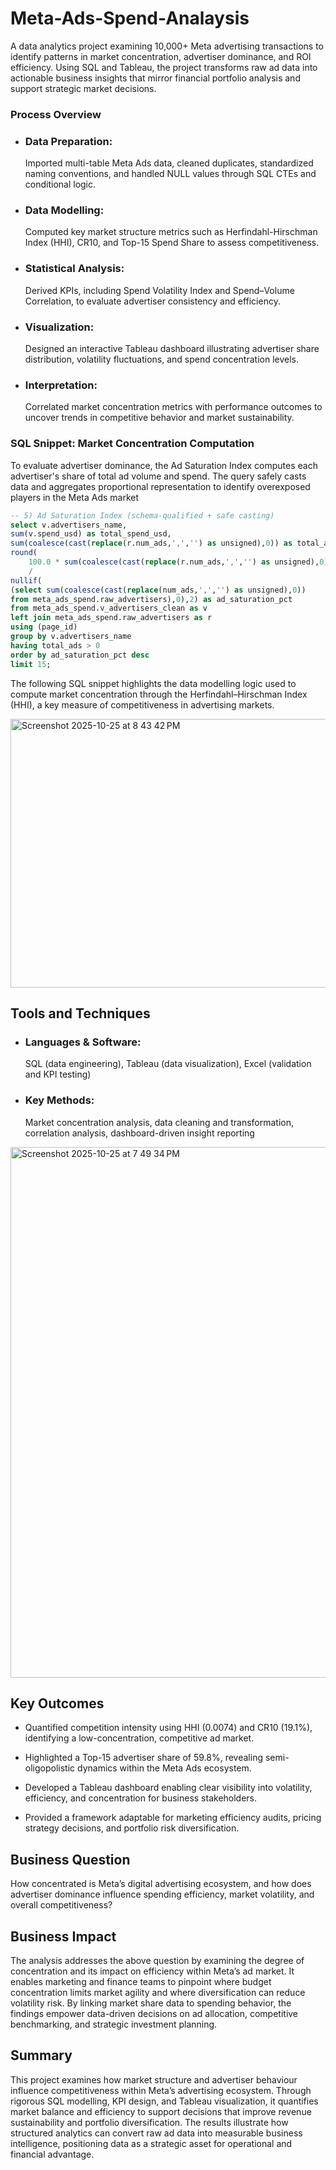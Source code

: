 # Meta-Ads-Spend-Analaysis
A data analytics project examining 10,000+ Meta advertising transactions to identify patterns in market concentration, advertiser dominance, and ROI efficiency. Using SQL and Tableau, the project transforms raw ad data into actionable business insights that mirror financial portfolio analysis and support strategic market decisions.

### Process Overview

- ### Data Preparation:
  Imported multi-table Meta Ads data, cleaned duplicates, standardized naming conventions, and handled NULL values through SQL CTEs and conditional logic.

- ### Data Modelling:
  Computed key market structure metrics such as Herfindahl-Hirschman Index (HHI), CR10, and Top-15 Spend Share to assess competitiveness.

- ### Statistical Analysis:
  Derived KPIs, including Spend Volatility Index and Spend–Volume Correlation, to evaluate advertiser consistency and efficiency.

- ### Visualization:
  Designed an interactive Tableau dashboard illustrating advertiser share distribution, volatility fluctuations, and spend concentration levels.

- ### Interpretation:
  Correlated market concentration metrics with performance outcomes to uncover trends in competitive behavior and market sustainability.

### SQL Snippet: Market Concentration Computation
To evaluate advertiser dominance, the Ad Saturation Index computes each advertiser's share of total ad volume and spend. The query safely casts data and aggregates proportional representation to identify overexposed players in the Meta Ads market

```sql
-- 5) Ad Saturation Index (schema-qualified + safe casting)
select v.advertisers_name,
sum(v.spend_usd) as total_spend_usd, 
sum(coalesce(cast(replace(r.num_ads,',','') as unsigned),0)) as total_ads,
round(
	100.0 * sum(coalesce(cast(replace(r.num_ads,',','') as unsigned),0))
    /
nullif(
(select sum(coalesce(cast(replace(num_ads,',','') as unsigned),0)) 
from meta_ads_spend.raw_advertisers),0),2) as ad_saturation_pct
from meta_ads_spend.v_advertisers_clean as v
left join meta_ads_spend.raw_advertisers as r 
using (page_id)
group by v.advertisers_name
having total_ads > 0
order by ad_saturation_pct desc
limit 15;
```

The following SQL snippet highlights the data modelling logic used to compute market concentration through the Herfindahl–Hirschman Index (HHI), a key measure of competitiveness in advertising markets.

<img width="854" height="430" alt="Screenshot 2025-10-25 at 8 43 42 PM" src="https://github.com/user-attachments/assets/3f5bd393-100c-4f9f-b341-08d4ddc7e138" />

## Tools and Techniques

- ### Languages & Software:
  SQL (data engineering), Tableau (data visualization), Excel (validation and KPI testing)
- ### Key Methods:
  Market concentration analysis, data cleaning and transformation, correlation analysis, dashboard-driven insight reporting

<img width="1466" height="849" alt="Screenshot 2025-10-25 at 7 49 34 PM" src="https://github.com/user-attachments/assets/a4562851-372d-449e-89de-3ccacf029098" />

## Key Outcomes

- Quantified competition intensity using HHI (0.0074) and CR10 (19.1%), identifying a low-concentration, competitive ad market.

- Highlighted a Top-15 advertiser share of 59.8%, revealing semi-oligopolistic dynamics within the Meta Ads ecosystem.

- Developed a Tableau dashboard enabling clear visibility into volatility, efficiency, and concentration for business stakeholders.

- Provided a framework adaptable for marketing efficiency audits, pricing strategy decisions, and portfolio risk diversification.

## Business Question

How concentrated is Meta’s digital advertising ecosystem, and how does advertiser dominance influence spending efficiency, market volatility, and overall competitiveness?

## Business Impact

The analysis addresses the above question by examining the degree of concentration and its impact on efficiency within Meta’s ad market. It enables marketing and finance teams to pinpoint where budget concentration limits market agility and where diversification can reduce volatility risk. By linking market share data to spending behavior, the findings empower data-driven decisions on ad allocation, competitive benchmarking, and strategic investment planning.

## Summary
This project examines how market structure and advertiser behaviour influence competitiveness within Meta’s advertising ecosystem. Through rigorous SQL modelling, KPI design, and Tableau visualization, it quantifies market balance and efficiency to support decisions that improve revenue sustainability and portfolio diversification. The results illustrate how structured analytics can convert raw ad data into measurable business intelligence, positioning data as a strategic asset for operational and financial advantage.
